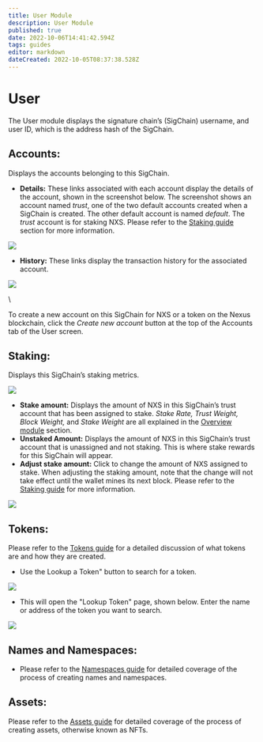 ```yaml
---
title: User Module
description: User Module
published: true
date: 2022-10-06T14:41:42.594Z
tags: guides
editor: markdown
dateCreated: 2022-10-05T08:37:38.528Z
---
```


# User

The User module displays the signature chain’s (SigChain) username, and user ID, which is the address hash of the SigChain.

## **Accounts:**&#x20;

Displays the accounts belonging to this SigChain.

* **Details:** These links associated with each account display the details of the account, shown in the screenshot below. The screenshot shows an account named _trust_, one of the two default accounts created when a SigChain is created. The other default account is named _default_. The _trust_ account is for staking NXS. Please refer to the [Staking guide](https://nexus.io/ResourceHub/staking-guide) section for more information.

![](https://nexus.io/ResourceHub/images/guide/user2.png)

* **History:** These links display the transaction history for the associated account.

![](https://nexus.io/ResourceHub/images/guide/user1.png)

\


To create a new account on this SigChain for NXS or a token on the Nexus blockchain, click the _Create new account_ button at the top of the Accounts tab of the User screen.

## **Staking:**&#x20;

Displays this SigChain’s staking metrics.

![](https://nexus.io/ResourceHub/images/guide/user3.png)

* **Stake amount:** Displays the amount of NXS in this SigChain’s trust account that has been assigned to stake. _Stake Rate, Trust Weight, Block Weight,_ and _Stake Weight_ are all explained in the [Overview module](https://nexus.io/ResourceHub/wallet-guide#overview) section.
* **Unstaked Amount:** Displays the amount of NXS in this SigChain’s trust account that is unassigned and not staking. This is where stake rewards for this SigChain will appear.
* **Adjust stake amount:** Click to change the amount of NXS assigned to stake. When adjusting the staking amount, note that the change will not take effect until the wallet mines its next block. Please refer to the [Staking guide](https://nexus.io/ResourceHub/staking-guide) for more information.

![](https://nexus.io/ResourceHub/images/guide/user4.png)

## **Tokens:**&#x20;

Please refer to the [Tokens guide](https://nexus.io/ResourceHub/tokens) for a detailed discussion of what tokens are and how they are created.

* Use the Lookup a Token" button to search for a token.

![](https://nexus.io/ResourceHub/images/guide/user5.png)

* This will open the "Lookup Token" page, shown below. Enter the name or address of the token you want to search.

![](https://nexus.io/ResourceHub/images/guide/user6.png)

## **Names and Namespaces:**&#x20;

* Please refer to the [Namespaces guide](https://nexus.io/ResourceHub/namespaces) for detailed coverage of the process of creating names and namespaces.

## **Assets:**&#x20;

Please refer to the [Assets guide](https://nexus.io/ResourceHub/assets) for detailed coverage of the process of creating assets, otherwise known as NFTs.

